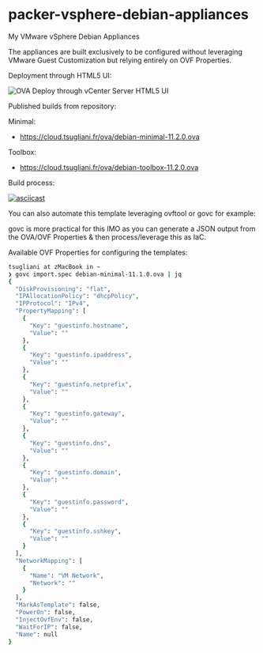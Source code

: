 # packer-vsphere-debian-appliances

My VMware vSphere Debian Appliances

The appliances are built exclusively to be configured without leveraging VMware Guest Customization but relying entirely on OVF Properties.

Deployment through HTML5 UI:

![OVA Deploy through vCenter Server HTML5 UI](https://cloud.tsugliani.fr/img/debian-vsphere-ovf-properties.png)

Published builds from repository:

Minimal:

- https://cloud.tsugliani.fr/ova/debian-minimal-11.2.0.ova

Toolbox:

- https://cloud.tsugliani.fr/ova/debian-toolbox-11.2.0.ova

Build process:

[![asciicast](https://asciinema.org/a/wj7n9czneZs80jg35x9DcoOt0.svg)](https://asciinema.org/a/wj7n9czneZs80jg35x9DcoOt0)

You can also automate this template leveraging ovftool or govc for example:

govc is more practical for this IMO as you can generate a JSON output from the OVA/OVF Properties & then process/leverage this as IaC.

Available OVF Properties for configuring the templates:

```bash
tsugliani at zMacBook in ~
❯ govc import.spec debian-minimal-11.1.0.ova | jq
{
  "DiskProvisioning": "flat",
  "IPAllocationPolicy": "dhcpPolicy",
  "IPProtocol": "IPv4",
  "PropertyMapping": [
    {
      "Key": "guestinfo.hostname",
      "Value": ""
    },
    {
      "Key": "guestinfo.ipaddress",
      "Value": ""
    },
    {
      "Key": "guestinfo.netprefix",
      "Value": ""
    },
    {
      "Key": "guestinfo.gateway",
      "Value": ""
    },
    {
      "Key": "guestinfo.dns",
      "Value": ""
    },
    {
      "Key": "guestinfo.domain",
      "Value": ""
    },
    {
      "Key": "guestinfo.password",
      "Value": ""
    },
    {
      "Key": "guestinfo.sshkey",
      "Value": ""
    }
  ],
  "NetworkMapping": [
    {
      "Name": "VM Network",
      "Network": ""
    }
  ],
  "MarkAsTemplate": false,
  "PowerOn": false,
  "InjectOvfEnv": false,
  "WaitForIP": false,
  "Name": null
}
```
